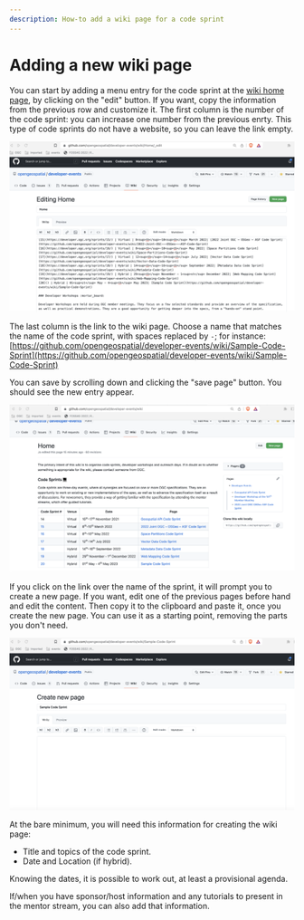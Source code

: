 ```yaml
---
description: How-to add a wiki page for a code sprint
---
```


# Adding a new wiki page

You can start by adding a menu entry for the code sprint at the [wiki home page](https://github.com/opengeospatial/developer-events/wiki), by clicking on the "edit" button. If you want, copy the information from the previous row and customize it. The first column is the number of the code sprint: you can increase one number from the previous enrty. This type of code sprints do not have a website, so you can leave the link empty.&#x20;

![](../.gitbook/assets/add-cs1.png)

The last column is the link to the wiki page. Choose a name that matches the name of the code sprint, with spaces replaced by `-`; for instance: [https://github.com/opengeospatial/developer-events/wiki/Sample-Code-Sprint](https://github.com/opengeospatial/developer-events/wiki/Sample-Code-Sprint)

You can save by scrolling down and clicking the "save page" button. You should see the new entry appear.

![](../.gitbook/assets/add-cs2.png)

If you click on the link over the name of the sprint, it will prompt you to create a new page. If you want, edit one of the previous pages before hand and edit the content. Then copy it to the clipboard and paste it, once you create the new page. You can use it as a starting point, removing the parts you don't need.

![](../.gitbook/assets/add-cs3.png)

At the bare minimum, you will need this information for creating the wiki page:

* Title and topics of the code sprint.
* Date and Location (if hybrid).

Knowing the dates, it is possible to work out, at least a provisional agenda.&#x20;

If/when you have sponsor/host information and any tutorials to present in the mentor stream, you can also add that information.





